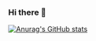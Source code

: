 ### Hi there 👋

[![Anurag's GitHub stats](https://github-readme-stats.vercel.app/api?username=Krafan)](https://github.com/anuraghazra/github-readme-stats)

